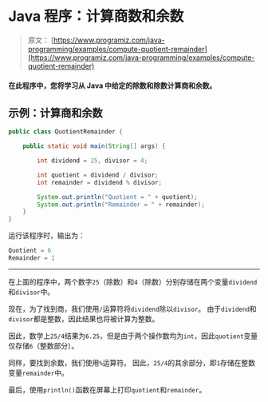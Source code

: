 # Java 程序：计算商数和余数

> 原文： [https://www.programiz.com/java-programming/examples/compute-quotient-remainder](https://www.programiz.com/java-programming/examples/compute-quotient-remainder)

#### 在此程序中，您将学习从 Java 中给定的除数和除数计算商和余数。

## 示例：计算商和余数

```java
public class QuotientRemainder {

    public static void main(String[] args) {

        int dividend = 25, divisor = 4;

        int quotient = dividend / divisor;
        int remainder = dividend % divisor;

        System.out.println("Quotient = " + quotient);
        System.out.println("Remainder = " + remainder);
    }
}
```

运行该程序时，输出为：

```java
Quotient = 6
Remainder = 1
```

* * *

在上面的程序中，两个数字`25`（除数）和`4`（除数）分别存储在两个变量`dividend`和`divisor`中。

现在，为了找到商，我们使用`/`运算符将`dividend`除以`divisor`。 由于`dividend`和`divisor`都是整数，因此结果也将被计算为整数。

因此，数学上`25/4`结果为`6.25`，但是由于两个操作数均为`int`，因此`quotient`变量仅存储`6`（整数部分）。

同样，要找到余数，我们使用`%`运算符。 因此，`25/4`的其余部分，即`1`存储在整数变量`remainder`中。

最后，使用`println()`函数在屏幕上打印`quotient`和`remainder`。
